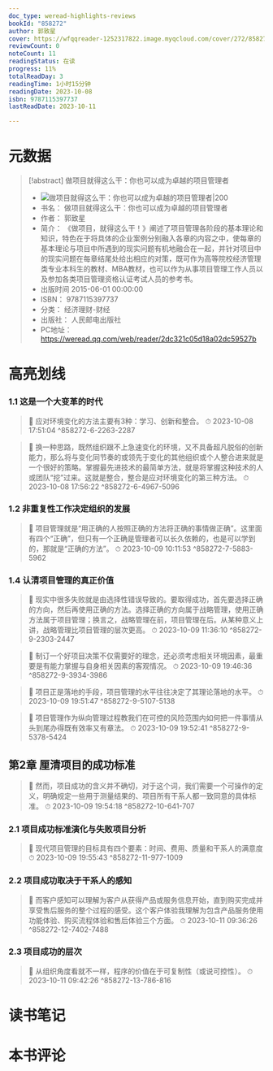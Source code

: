 ```yaml
---
doc_type: weread-highlights-reviews
bookId: "858272"
author: 郭致星
cover: https://wfqqreader-1252317822.image.myqcloud.com/cover/272/858272/t7_858272.jpg
reviewCount: 0
noteCount: 11
readingStatus: 在读
progress: 11%
totalReadDay: 3
readingTime: 1小时15分钟
readingDate: 2023-10-08
isbn: 9787115397737
lastReadDate: 2023-10-11

---
```

# 元数据
> [!abstract] 做项目就得这么干：你也可以成为卓越的项目管理者
> - ![ 做项目就得这么干：你也可以成为卓越的项目管理者|200](https://wfqqreader-1252317822.image.myqcloud.com/cover/272/858272/t7_858272.jpg)
> - 书名： 做项目就得这么干：你也可以成为卓越的项目管理者
> - 作者： 郭致星
> - 简介： 《做项目，就得这么干！》阐述了项目管理各阶段的基本理论和知识，特色在于将具体的企业案例分别融入各章的内容之中，使每章的基本理论与项目中所遇到的现实问题有机地融合在一起，并针对项目中的现实问题在每章结尾处给出相应的对策，既可作为高等院校经济管理类专业本科生的教材、MBA教材，也可以作为从事项目管理工作人员以及参加各类项目管理资格认证考试人员的参考书。
> - 出版时间 2015-06-01 00:00:00
> - ISBN： 9787115397737
> - 分类： 经济理财-财经
> - 出版社： 人民邮电出版社
> - PC地址：https://weread.qq.com/web/reader/2dc321c05d18a02dc59527b

# 高亮划线

### 1.1 这是一个大变革的时代

> 📌 应对环境变化的方法主要有3种：学习、创新和整合。 
> ⏱ 2023-10-08 17:51:04 ^858272-6-2263-2287

> 📌 换一种思路，既然组织跟不上急速变化的环境，又不具备超凡脱俗的创新能力，那么将与变化同节奏的或领先于变化的其他组织或个人整合进来就是一个很好的策略。掌握最先进技术的最简单方法，就是将掌握这种技术的人或团队“挖”过来。这就是整合，整合是应对环境变化的第三种方法。 
> ⏱ 2023-10-08 17:56:22 ^858272-6-4967-5096

### 1.2 非重复性工作决定组织的发展

> 📌 项目管理就是“用正确的人按照正确的方法将正确的事情做正确”。这里面有四个“正确”，但只有一个正确是管理者可以长久依赖的，也是可以学到的，那就是“正确的方法”。 
> ⏱ 2023-10-09 10:11:53 ^858272-7-5883-5962

### 1.4 认清项目管理的真正价值

> 📌 现实中很多失败就是由选择性错误导致的。要取得成功，首先要选择正确的方向，然后再使用正确的方法。选择正确的方向属于战略管理，使用正确方法属于项目管理；换言之，战略管理在前，项目管理在后。从某种意义上讲，战略管理比项目管理的层次更高。 
> ⏱ 2023-10-09 11:36:10 ^858272-9-2303-2447

> 📌 制订一个好项目决策不仅需要好的理念，还必须考虑相关环境因素，最重要是有能力掌握与自身相关因素的客观情况。 
> ⏱ 2023-10-09 19:46:36 ^858272-9-3934-3986

> 📌 项目正是落地的手段，项目管理的水平往往决定了其理论落地的水平。 
> ⏱ 2023-10-09 19:51:47 ^858272-9-5107-5138

> 📌 项目管理作为纵向管理过程教我们在可控的风险范围内如何把一件事情从头到尾办得既有效率又有章法。 
> ⏱ 2023-10-09 19:52:41 ^858272-9-5378-5424

## 第2章 厘清项目的成功标准

> 📌 然而，项目成功的含义并不确切，对于这个词，我们需要一个可操作的定义，明确规定一些用于测量结果的、项目所有干系人都一致同意的具体标准。 
> ⏱ 2023-10-09 19:54:18 ^858272-10-641-707

### 2.1 项目成功标准演化与失败项目分析

> 📌 现代项目管理的目标具有四个要素：时间、费用、质量和干系人的满意度 
> ⏱ 2023-10-09 19:55:43 ^858272-11-977-1009

### 2.2 项目成功取决于干系人的感知

> 📌 而客户感知可以理解为客户从获得产品或服务信息开始，直到购买完成并享受售后服务的整个过程的感受。这个客户体验我理解为包含产品服务使用功能体验、购买流程体验和售后体验三个方面。 
> ⏱ 2023-10-11 09:36:26 ^858272-12-7402-7488

### 2.3 项目成功的层次

> 📌 从组织角度看就不一样，程序的价值在于可复制性（或说可控性）。 
> ⏱ 2023-10-11 09:42:26 ^858272-13-786-816

# 读书笔记

# 本书评论
